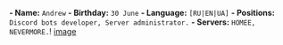 **- Name:** `Andrew`
**- Birthday:** `30 June`
**- Language:** `[RU|EN|UA]`
**- Positions:** `Discord bots developer,
Server administrator.`
**- Servers:** `HOMEE, NEVERMORE.`!
[image](https://user-images.githubusercontent.com/44619345/123635383-4a2fc900-d824-11eb-9a26-48691766aed8.png)
